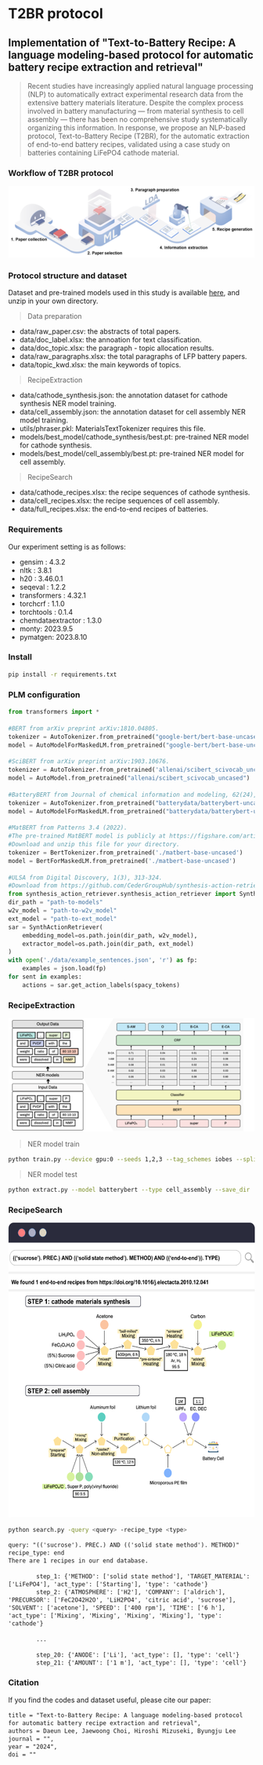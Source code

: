 <h1 align="left">T2BR protocol</h1>
<h2 align="left">Implementation of "Text-to-Battery Recipe: A language modeling-based protocol for automatic battery recipe extraction and retrieval"</h3>

> Recent studies have increasingly applied natural language processing (NLP) to automatically extract experimental research data from the extensive battery materials literature. Despite the complex process involved in battery manufacturing — from material synthesis to cell assembly — there has been no comprehensive study systematically organizing this information. In response, we propose an NLP-based protocol, Text-to-Battery Recipe (T2BR), for the automatic extraction of end-to-end battery recipes, validated using a case study on batteries containing LiFePO4 cathode material. 

### Workflow of T2BR protocol

![](./image/figure1.png)



### Protocol structure and dataset
Dataset and pre-trained models used in this study is available [here](), and unzip in your own directory.

> Data preparation
- data/raw_paper.csv: the abstracts of total papers.
- data/doc_label.xlsx: the annoation for text classification.
- data/doc_topic.xlsx: the paragraph - topic allocation results.
- data/raw_paragraphs.xlsx: the total paragraphs of LFP battery papers.
- data/topic_kwd.xlsx: the main keywords of topics.

> RecipeExtraction 
- data/cathode_synthesis.json: the annotation dataset for cathode synthesis NER model training. 
- data/cell_assembly.json: the annotation dataset for cell assembly NER model training.
- utils/phraser.pkl: MaterialsTextTokenizer requires this file.
- models/best_model/cathode_synthesis/best.pt: pre-trained NER model for cathode synthesis.
- models/best_model/cell_assembly/best.pt: pre-trained NER model for cell assembly.


> RecipeSearch
- data/cathode_recipes.xlsx: the recipe sequences of cathode synthesis.
- data/cell_recipes.xlsx: the recipe sequences of cell assembly. 
- data/full_recipes.xlsx: the end-to-end recipes of batteries.
  
### Requirements
Our experiment setting is as follows:

- gensim : 4.3.2
- nltk : 3.8.1
- h20 : 3.46.0.1
- seqeval : 1.2.2
- transformers : 4.32.1
- torchcrf : 1.1.0
- torchtools : 0.1.4
- chemdataextractor : 1.3.0
- monty: 2023.9.5
- pymatgen: 2023.8.10

### Install
```bash
pip install -r requirements.txt
```

### PLM configuration
```python
from transformers import *

#BERT from arXiv preprint arXiv:1810.04805.
tokenizer = AutoTokenizer.from_pretrained("google-bert/bert-base-uncased")
model = AutoModelForMaskedLM.from_pretrained("google-bert/bert-base-uncased")

#SciBERT from arXiv preprint arXiv:1903.10676.
tokenizer = AutoTokenizer.from_pretrained('allenai/scibert_scivocab_uncased')
model = AutoModel.from_pretrained("allenai/scibert_scivocab_uncased")

#BatteryBERT from Journal of chemical information and modeling, 62(24), 6365-6377.
tokenizer = AutoTokenizer.from_pretrained("batterydata/batterybert-uncased")
model = AutoModelForMaskedLM.from_pretrained("batterydata/batterybert-uncased")

#MatBERT from Patterns 3.4 (2022).
#The pre-trained MatBERT model is publicly at https://figshare.com/articles/software/MatBERT-NER_models/15087276.
#Download and unzip this file for your directory.
tokenizer = BertTokenizer.from_pretrained('./matbert-base-uncased')
model = BertForMaskedLM.from_pretrained('./matbert-base-uncased')

#ULSA from Digital Discovery, 1(3), 313-324.
#Download from https://github.com/CederGroupHub/synthesis-action-retriever
from synthesis_action_retriever.synthesis_action_retriever import SynthActionRetriever
dir_path = "path-to-models"
w2v_model = "path-to-w2v_model"
ext_model = "path-to-ext_model"
sar = SynthActionRetriever(
    embedding_model=os.path.join(dir_path, w2v_model),
    extractor_model=os.path.join(dir_path, ext_model)
)
with open('./data/example_sentences.json', 'r') as fp:
    examples = json.load(fp)
for sent in examples:
    actions = sar.get_action_labels(spacy_tokens)  
```




### RecipeExtraction
<center><img src="./image/figure2.png" ></center>

> NER model train

```bash
python train.py --device gpu:0 --seeds 1,2,3 --tag_schemes iobes --splits 80 --datasets cell_assembly --models matbert --batch_size 5 --optimizer_name rangerlars --weight_decay 0.001 --n_epoch 50 --embedding_unfreeze 1 --transformer_unfreeze 0,12 --embedding_learning_rate 1e-4 --transformer_learning_rate 2e-3 --classifier_learning_rate 1e-2 --scheduling_function exponential --keep_model
```

> NER model test

```bash
python extract.py --model batterybert --type cell_assembly --save_dir ./result
```


### RecipeSearch
<center><img src="./image/figure3.png" width="600" height="600"></center>

```bash
python search.py -query <query> -recipe_type <type>
```

```
query: "(('sucrose'). PREC.) AND (('solid state method'). METHOD)"
recipe_type: end
There are 1 recipes in our end database.

        step_1: {'METHOD': ['solid state method'], 'TARGET_MATERIAL': ['LiFePO4'], 'act_type': ['Starting'], 'type': 'cathode'}
        step_2: {'ATMOSPHERE': ['H2'], 'COMPANY': ['aldrich'], 'PRECURSOR': ['FeC2O42H2O', 'LiH2PO4', 'citric acid', 'sucrose'], 'SOLVENT': ['acetone'], 'SPEED': ['400 rpm'], 'TIME': ['6 h'], 'act_type': ['Mixing', 'Mixing', 'Mixing', 'Mixing'], 'type': 'cathode'}

        ...

        step_20: {'ANODE': ['Li'], 'act_type': [], 'type': 'cell'}
        step_21: {'AMOUNT': ['1 m'], 'act_type': [], 'type': 'cell'}
```

### Citation
If you find the codes and dataset useful, please cite our paper:

```
title = "Text-to-Battery Recipe: A language modeling-based protocol for automatic battery recipe extraction and retrieval",
authors = Daeun Lee, Jaewoong Choi, Hiroshi Mizuseki, Byungju Lee
journal = "",
year = "2024",
doi = ""
```
